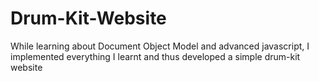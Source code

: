 # Drum-Kit-Website
While learning about Document Object Model and advanced javascript, I implemented everything I learnt and thus developed a simple drum-kit website

